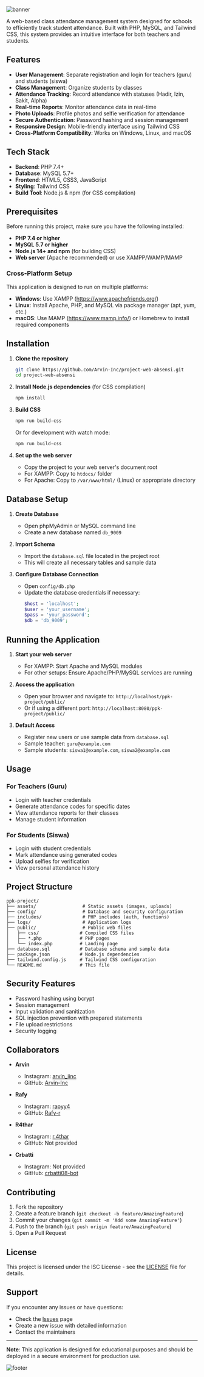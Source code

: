 ![banner](https://capsule-render.vercel.app/api?type=wave&height=300&color=gradient&text=PROJECT&fontAlignY=40&desc=WEBSITE%20ABSENSI&descAlignY=54&descSize=27&descAlign=50)

A web-based class attendance management system designed for schools to efficiently track student attendance. Built with PHP, MySQL, and Tailwind CSS, this system provides an intuitive interface for both teachers and students.

## Features

- **User Management**: Separate registration and login for teachers (guru) and students (siswa)
- **Class Management**: Organize students by classes
- **Attendance Tracking**: Record attendance with statuses (Hadir, Izin, Sakit, Alpha)
- **Real-time Reports**: Monitor attendance data in real-time
- **Photo Uploads**: Profile photos and selfie verification for attendance
- **Secure Authentication**: Password hashing and session management
- **Responsive Design**: Mobile-friendly interface using Tailwind CSS
- **Cross-Platform Compatibility**: Works on Windows, Linux, and macOS

## Tech Stack

- **Backend**: PHP 7.4+
- **Database**: MySQL 5.7+
- **Frontend**: HTML5, CSS3, JavaScript
- **Styling**: Tailwind CSS
- **Build Tool**: Node.js & npm (for CSS compilation)

## Prerequisites

Before running this project, make sure you have the following installed:

- **PHP 7.4 or higher**
- **MySQL 5.7 or higher**
- **Node.js 14+ and npm** (for building CSS)
- **Web server** (Apache recommended) or use XAMPP/WAMP/MAMP

### Cross-Platform Setup

This application is designed to run on multiple platforms:

- **Windows**: Use XAMPP (https://www.apachefriends.org/)
- **Linux**: Install Apache, PHP, and MySQL via package manager (apt, yum, etc.)
- **macOS**: Use MAMP (https://www.mamp.info/) or Homebrew to install required components

## Installation

1. **Clone the repository**
   ```bash
   git clone https://github.com/Arvin-Inc/project-web-absensi.git
   cd project-web-absensi
   ```

2. **Install Node.js dependencies** (for CSS compilation)
   ```bash
   npm install
   ```

3. **Build CSS**
   ```bash
   npm run build-css
   ```
   Or for development with watch mode:
   ```bash
   npm run build-css
   ```

4. **Set up the web server**
   - Copy the project to your web server's document root
   - For XAMPP: Copy to `htdocs/` folder
   - For Apache: Copy to `/var/www/html/` (Linux) or appropriate directory

## Database Setup

1. **Create Database**
   - Open phpMyAdmin or MySQL command line
   - Create a new database named `db_9009`

2. **Import Schema**
   - Import the `database.sql` file located in the project root
   - This will create all necessary tables and sample data

3. **Configure Database Connection**
   - Open `config/db.php`
   - Update the database credentials if necessary:
     ```php
     $host = 'localhost';
     $user = 'your_username';
     $pass = 'your_password';
     $db = 'db_9009';
     ```

## Running the Application

1. **Start your web server**
   - For XAMPP: Start Apache and MySQL modules
   - For other setups: Ensure Apache/PHP/MySQL services are running

2. **Access the application**
   - Open your browser and navigate to: `http://localhost/ppk-project/public/`
   - Or if using a different port: `http://localhost:8080/ppk-project/public/`

3. **Default Access**
   - Register new users or use sample data from `database.sql`
   - Sample teacher: `guru@example.com`
   - Sample students: `siswa1@example.com`, `siswa2@example.com`

## Usage

### For Teachers (Guru)
- Login with teacher credentials
- Generate attendance codes for specific dates
- View attendance reports for their classes
- Manage student information

### For Students (Siswa)
- Login with student credentials
- Mark attendance using generated codes
- Upload selfies for verification
- View personal attendance history

## Project Structure

```
ppk-project/
├── assets/                 # Static assets (images, uploads)
├── config/                 # Database and security configuration
├── includes/               # PHP includes (auth, functions)
├── logs/                   # Application logs
├── public/                 # Public web files
│   ├── css/               # Compiled CSS files
│   ├── *.php              # PHP pages
│   └── index.php          # Landing page
├── database.sql           # Database schema and sample data
├── package.json           # Node.js dependencies
├── tailwind.config.js     # Tailwind CSS configuration
└── README.md              # This file
```

## Security Features

- Password hashing using bcrypt
- Session management
- Input validation and sanitization
- SQL injection prevention with prepared statements
- File upload restrictions
- Security logging

## Collaborators

- **Arvin**  
  - Instagram: [arvin_iinc](https://www.instagram.com/arvin_iinc/)  
  - GitHub: [Arvin-Inc](https://github.com/Arvin-Inc/)

- **Rafy**  
  - Instagram: [rapyy4](https://www.instagram.com/rapyy4?utm_source=ig_web_button_share_sheet&igsh=ZDNlZDc0MzIxNw==)  
  - GitHub: [Rafy-r](https://github.com/Rafy-r)

- **R4thar**  
  - Instagram: [r.4thar](https://www.instagram.com/r.4thar/)  
  - GitHub: Not provided

- **Crbatti**  
  - Instagram: Not provided  
  - GitHub: [crbatti08-bot](https://github.com/crbatti08-bot)

## Contributing

1. Fork the repository
2. Create a feature branch (`git checkout -b feature/AmazingFeature`)
3. Commit your changes (`git commit -m 'Add some AmazingFeature'`)
4. Push to the branch (`git push origin feature/AmazingFeature`)
5. Open a Pull Request

## License

This project is licensed under the ISC License - see the [LICENSE](LICENSE) file for details.

## Support

If you encounter any issues or have questions:

- Check the [Issues](https://github.com/Arvin-Inc/project-web-absensi/issues) page
- Create a new issue with detailed information
- Contact the maintainers

---

**Note**: This application is designed for educational purposes and should be deployed in a secure environment for production use.

![footer](https://capsule-render.vercel.app/api?type=wave&height=300&color=gradient&fontAlignY=40&descAlignY=54&descSize=27&descAlign=50&section=footer)
